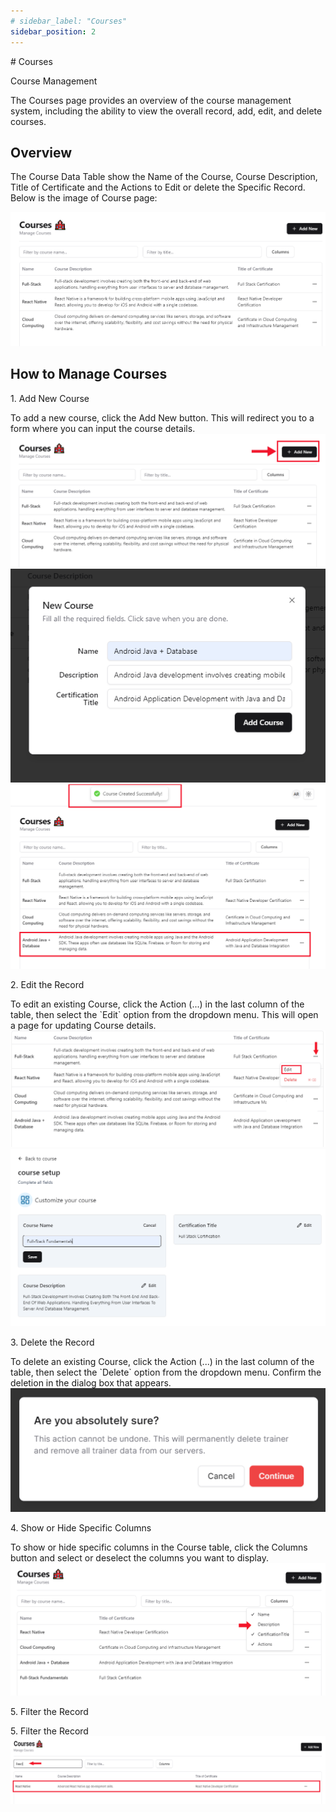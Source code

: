 ```yaml
---
# sidebar_label: "Courses"
sidebar_position: 2
---
```


<link rel="stylesheet" href="path/to/custom.css"/>
<div class="ml-5"> 
# Courses

<p class="font-light mt-5">Course Management</p>
<div class="mt-5">The Courses page provides an overview of the course management system, including the ability to view the overall record, add, edit, and delete courses.</div>

## Overview

<div class="mt-5">The Course Data Table show the Name of the Course, Course Description, Title of Certificate and the Actions to Edit or delete the Specific Record. Below is the image of Course page:</div>

<img src="https://github.com/aisaanwar62/Docusaurus-document/blob/main/static/img/course.png?raw=true
" class="w-auto h-auto my-8 border shadow-md"/>

## How to Manage Courses

<p class="font-semibold mt-3">1.  Add New Course</p>
<div class="mt-5">To add a new course, click the Add New button. This will redirect you to a form where you can input the course details.</div>
<img src="https://github.com/aisaanwar62/Docusaurus-document/blob/main/static/img/adminbeforeaddcourse.png?raw=true
" class="w-auto h-auto my-8 border shadow-md"/>
<img src="https://github.com/aisaanwar62/Docusaurus-document/blob/main/static/img/addcourses.png?raw=true
" class="w-auto h-auto my-8 border shadow-md"/>
<img src="https://github.com/aisaanwar62/Docusaurus-document/blob/main/static/img/afteradminaddcourses.png?raw=true
" class="w-auto h-auto my-8 border shadow-md"/>

<p class="font-semibold mt-3">2. Edit the Record</p>
<div class="mt-5">To edit an existing Course, click the Action (...) in the last column of the table, then select the `Edit` option from the dropdown menu. This will open a page for updating Course details.</div>
<img src="https://github.com/aisaanwar62/Docusaurus-document/blob/main/static/img/editcourseaction.png?raw=true
" class="w-auto h-auto my-8 border shadow-md"/>
<img src="https://github.com/aisaanwar62/Docusaurus-document/blob/main/static/img/edit-courses.png?raw=true
" class="w-auto h-auto my-8 border shadow-md"/>

<p class="font-semibold mt-3">3. Delete the Record</p>
<div class="mt-5">To delete an existing Course, click the Action (...) in the last column of the table, then select the `Delete` option from the dropdown menu. Confirm the deletion in the dialog box that appears.</div>
<img src="https://github.com/aisaanwar62/Docusaurus-document/blob/main/static/img/confirmdeletion.png?raw=true
" class="w-auto h-auto my-8 border shadow-md"/>

<p class="font-semibold mt-3">4. Show or Hide Specific Columns</p>
<div class="mt-5">To show or hide specific columns in the Course table, click the Columns button and select or deselect the columns you want to display.</div>
<img src="https://github.com/aisaanwar62/Docusaurus-document/blob/main/static/img/coursecolumnselection.png?raw=true
" class="w-auto h-auto my-8 border shadow-md"/>

<p class="font-semibold mt-3">5. Filter the Record</p>
<div class="mt-5">5. Filter the Record</div>
<img src="https://github.com/aisaanwar62/Docusaurus-document/blob/main/static/img/adminfiltercourses.png?raw=true
" class="w-auto h-auto my-8 border shadow-md"/>

</div>
